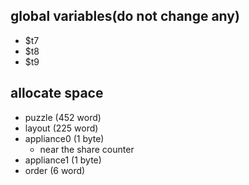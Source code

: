 ## global variables(do not change any)
- $t7
- $t8
- $t9

## allocate space
  - puzzle (452 word)
  - layout (225 word)
  - appliance0 (1 byte) 
    - near the share counter
  - appliance1 (1 byte)   
  - order (6 word)


